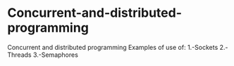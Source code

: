 # Concurrent-and-distributed-programming
Concurrent and distributed programming
Examples of use of:
1.-Sockets
2.-Threads
3.-Semaphores

